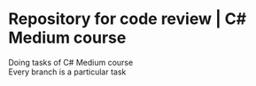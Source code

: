 # Repository for code review | C# Medium course  
Doing tasks of C# Medium course  
Every branch is a particular task
